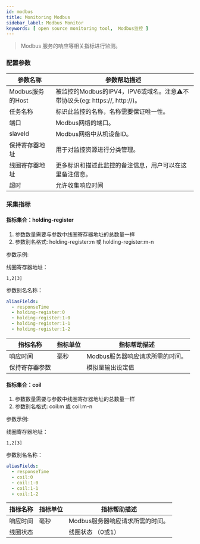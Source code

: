 ```yaml
---
id: modbus
title: Monitoring Modbus
sidebar_label: Modbus Monitor
keywords: [ open source monitoring tool,  Modbus监控 ]
---
```


> Modbus 服务的响应等相关指标进行监测。

### 配置参数

| 参数名称          | 参数帮助描述                                                    |
|---------------|-----------------------------------------------------------|
| Modbus服务的Host | 被监控的Modbus的IPV4，IPV6或域名。注意⚠️不带协议头(eg: https://, http://)。 |
| 任务名称          | 标识此监控的名称，名称需要保证唯一性。                                       |
| 端口            | Modbus网络的端口。                                              |
| slaveId       | Modbus网络中从机设备ID。                                          |
| 保持寄存器地址       | 用于对监控资源进行分类管理。                                            |
| 线圈寄存器地址       | 更多标识和描述此监控的备注信息，用户可以在这里备注信息。                              |
| 超时            | 允许收集响应时间                                                  |

### 采集指标

#### 指标集合：holding-register

1. 参数数量需要与参数中线圈寄存器地址的总数量一样
2. 参数别名格式: holding-register:m 或 holding-register:m-n

参数示例:

线圈寄存器地址：

```text
1,2[3]
```

参数别名名称：

```yaml
aliasFields:
  - responseTime
  - holding-register:0
  - holding-register:1-0
  - holding-register:1-1
  - holding-register:1-2
```

| 指标名称    | 指标单位 | 指标帮助描述              |
|---------|------|---------------------|
| 响应时间    | 毫秒   | Modbus服务器响应请求所需的时间。 |
| 保持寄存器参数 |      | 模拟量输出设定值            |

#### 指标集合：coil

1. 参数数量需要与参数中线圈寄存器地址的总数量一样
2. 参数别名格式: coil:m 或 coil:m-n

参数示例:

线圈寄存器地址：

```text
1,2[3]
```

参数别名名称：

```yaml
aliasFields:
  - responseTime
  - coil:0
  - coil:1-0
  - coil:1-1
  - coil:1-2
```

| 指标名称 | 指标单位 | 指标帮助描述              |
|------|------|---------------------|
| 响应时间 | 毫秒   | Modbus服务器响应请求所需的时间。 |
| 线圈状态 |      | 线圈状态 （0或1）          |
